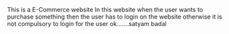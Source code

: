 This is a E-Commerce website 
In this website when the user wants to purchase something then the user has to login on the website otherwise it is not compulsory to login for the user ok.......satyam badal